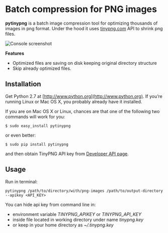 #  Batch compression for PNG images

**pytinypng** is a batch image compression tool for optimizing thousands of images in png format. Under the hood it uses [tinypng.com](http://tinypng.com) API to shrink png files.

![Console screenshot](https://raw.github.com/vasilcovsky/pytinypng/master/content/console1.png)

**Features**
 * Optimized files are saving on disk keeping original directory structure
 * Skip already optimized files.

## Installation
Get Python 2.7 at [http://www.python.org](http://www.python.org). If you’re running Linux or Mac OS X, you probably
already have it installed.

If you are on Mac OS X or Linux, chances are that one of the following two commands will work for you:

```$ sudo easy_install pytinypng```

or even better:

```$ sudo pip install pytinypng```

and then obtain TinyPNG API key from
[Developer API page](https://api.tinypng.com/).

## Usage
Run in terminal:

```pytinypng /path/to/directory/with/png-images /path/to/output-directory --apikey <API_KEY>```

You can hide api key from command line in:
  * environment variable *TINYPNG_APIKEY* or *TINYPNG_API_KEY*
  * inside file located in working directory under name *tinypng.key*
  * or keep in your home directory as *~/.tinypng.key*
